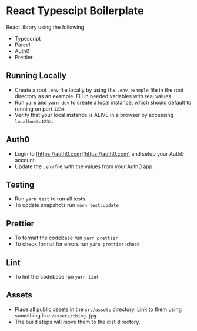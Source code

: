 # React Typescipt Boilerplate

React library using the following
- Typescript
- Parcel
- Auth0
- Prettier

## Running Locally
* Create a root `.env` file locally by using the `.env.example` file in the root directory as an example. Fill in needed variables with real values.
* Run `yarn` and `yarn dev` to create a local instance, which should default to running on port `1234`.
* Verify that your local instance is ALIVE in a browser by accessing `localhost:1234`.

## Auth0
* Login to [https://auth0.com](https://auth0.com) and setup your Auth0 account. 
* Update the `.env` file with the values from your Auth0 app.

## Testing
* Run `yarn test` to run all tests.
* To update snapshots run `yarn test:update`

## Prettier
* To format the codebase run `yarn prettier`
* To check format for errors run `yarn prettier:check`

## Lint
* To lint the codebase run `yarn lint`

## Assets
* Place all public assets in the `src/assets` directory. Link to them using something like `/assets/thing.jpg`.
* The build steps will move them to the dist directory.

